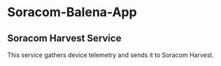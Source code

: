 # Soracom-Balena-App

## Soracom Harvest Service

This service gathers device telemetry and sends it to Soracom Harvest.
